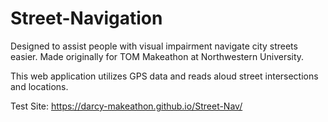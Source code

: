 # Street-Navigation

Designed to assist people with visual impairment navigate city streets easier. Made originally for TOM Makeathon at Northwestern University. 

This web application utilizes GPS data and reads aloud street intersections and locations. 

Test Site: https://darcy-makeathon.github.io/Street-Nav/
